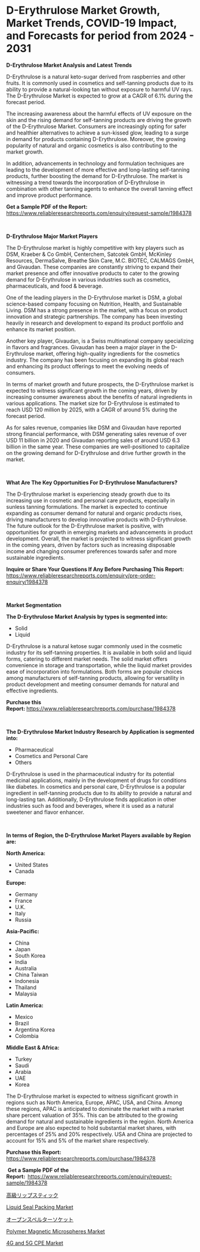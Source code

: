 <p><h1>D-Erythrulose Market Growth, Market Trends, COVID-19 Impact, and Forecasts for period from 2024 - 2031</h1></p><p><strong>D-Erythrulose Market Analysis and Latest Trends</strong></p>
<p><p>D-Erythrulose is a natural keto-sugar derived from raspberries and other fruits. It is commonly used in cosmetics and self-tanning products due to its ability to provide a natural-looking tan without exposure to harmful UV rays. The D-Erythrulose Market is expected to grow at a CAGR of 6.1% during the forecast period.</p><p>The increasing awareness about the harmful effects of UV exposure on the skin and the rising demand for self-tanning products are driving the growth of the D-Erythrulose Market. Consumers are increasingly opting for safer and healthier alternatives to achieve a sun-kissed glow, leading to a surge in demand for products containing D-Erythrulose. Moreover, the growing popularity of natural and organic cosmetics is also contributing to the market growth.</p><p>In addition, advancements in technology and formulation techniques are leading to the development of more effective and long-lasting self-tanning products, further boosting the demand for D-Erythrulose. The market is witnessing a trend towards the incorporation of D-Erythrulose in combination with other tanning agents to enhance the overall tanning effect and improve product performance.</p></p>
<p><strong>Get a Sample PDF of the Report:&nbsp;</strong> <a href="https://www.reliableresearchreports.com/enquiry/request-sample/1984378">https://www.reliableresearchreports.com/enquiry/request-sample/1984378</a></p>
<p>&nbsp;</p>
<p><strong>D-Erythrulose Major Market Players</strong></p>
<p><p>The D-Erythrulose market is highly competitive with key players such as DSM, Kraeber & Co GmbH, Centerchem, Satcotek GmbH, McKinley Resources, DermaSalve, Breathe Skin Care, M.C. BIOTEC, CALMAGS GmbH, and Givaudan. These companies are constantly striving to expand their market presence and offer innovative products to cater to the growing demand for D-Erythrulose in various industries such as cosmetics, pharmaceuticals, and food & beverage.</p><p>One of the leading players in the D-Erythrulose market is DSM, a global science-based company focusing on Nutrition, Health, and Sustainable Living. DSM has a strong presence in the market, with a focus on product innovation and strategic partnerships. The company has been investing heavily in research and development to expand its product portfolio and enhance its market position.</p><p>Another key player, Givaudan, is a Swiss multinational company specializing in flavors and fragrances. Givaudan has been a major player in the D-Erythrulose market, offering high-quality ingredients for the cosmetics industry. The company has been focusing on expanding its global reach and enhancing its product offerings to meet the evolving needs of consumers.</p><p>In terms of market growth and future prospects, the D-Erythrulose market is expected to witness significant growth in the coming years, driven by increasing consumer awareness about the benefits of natural ingredients in various applications. The market size for D-Erythrulose is estimated to reach USD 120 million by 2025, with a CAGR of around 5% during the forecast period.</p><p>As for sales revenue, companies like DSM and Givaudan have reported strong financial performance, with DSM generating sales revenue of over USD 11 billion in 2020 and Givaudan reporting sales of around USD 6.3 billion in the same year. These companies are well-positioned to capitalize on the growing demand for D-Erythrulose and drive further growth in the market.</p></p>
<p>&nbsp;</p>
<p><strong>What Are The Key Opportunities For D-Erythrulose Manufacturers?</strong></p>
<p><p>The D-Erythrulose market is experiencing steady growth due to its increasing use in cosmetic and personal care products, especially in sunless tanning formulations. The market is expected to continue expanding as consumer demand for natural and organic products rises, driving manufacturers to develop innovative products with D-Erythrulose. The future outlook for the D-Erythrulose market is positive, with opportunities for growth in emerging markets and advancements in product development. Overall, the market is projected to witness significant growth in the coming years, driven by factors such as increasing disposable income and changing consumer preferences towards safer and more sustainable ingredients.</p></p>
<p><strong>Inquire or Share Your Questions If Any Before Purchasing This Report:</strong> <a href="https://www.reliableresearchreports.com/enquiry/pre-order-enquiry/1984378">https://www.reliableresearchreports.com/enquiry/pre-order-enquiry/1984378</a></p>
<p>&nbsp;</p>
<p><strong>Market Segmentation</strong></p>
<p><strong>The D-Erythrulose Market Analysis by types is segmented into:</strong></p>
<p><ul><li>Solid</li><li>Liquid</li></ul></p>
<p><p>D-Erythrulose is a natural ketose sugar commonly used in the cosmetic industry for its self-tanning properties. It is available in both solid and liquid forms, catering to different market needs. The solid market offers convenience in storage and transportation, while the liquid market provides ease of incorporation into formulations. Both forms are popular choices among manufacturers of self-tanning products, allowing for versatility in product development and meeting consumer demands for natural and effective ingredients.</p></p>
<p><strong>Purchase this Report:&nbsp;</strong><a href="https://www.reliableresearchreports.com/purchase/1984378">https://www.reliableresearchreports.com/purchase/1984378</a></p>
<p>&nbsp;</p>
<p><strong>The D-Erythrulose Market Industry Research by Application is segmented into:</strong></p>
<p><ul><li>Pharmaceutical</li><li>Cosmetics and Personal Care</li><li>Others</li></ul></p>
<p><p>D-Erythrulose is used in the pharmaceutical industry for its potential medicinal applications, mainly in the development of drugs for conditions like diabetes. In cosmetics and personal care, D-Erythrulose is a popular ingredient in self-tanning products due to its ability to provide a natural and long-lasting tan. Additionally, D-Erythrulose finds application in other industries such as food and beverages, where it is used as a natural sweetener and flavor enhancer.</p></p>
<p>&nbsp;</p>
<p><strong>In terms of Region, the D-Erythrulose Market Players available by Region are:</strong></p>
<p>
    <p> <strong> North America: </strong>
        <ul>
            <li>United States</li>
            <li>Canada</li>
        </ul>
        </p> 
    <p> <strong> Europe: </strong>
        <ul>
            <li>Germany</li>
            <li>France</li>
            <li>U.K.</li>
            <li>Italy</li>
            <li>Russia</li>
        </ul>
        </p> 
    <p> <strong> Asia-Pacific: </strong>
        <ul>
            <li>China</li>
            <li>Japan</li>
            <li>South Korea</li>
            <li>India</li>
            <li>Australia</li>
            <li>China Taiwan</li>
            <li>Indonesia</li>
            <li>Thailand</li>
            <li>Malaysia</li>
        </ul>
        </p> 
    <p> <strong> Latin America: </strong>
        <ul>
            <li>Mexico</li>
            <li>Brazil</li>
            <li>Argentina Korea</li>
            <li>Colombia</li>
        </ul>
        </p> 
    <p> <strong> Middle East & Africa: </strong>
        <ul>
            <li>Turkey</li>
            <li>Saudi</li>
            <li>Arabia</li>
            <li>UAE</li>
            <li>Korea</li>
        </ul>
    </p>
    </p>
<p><p>The D-Erythrulose market is expected to witness significant growth in regions such as North America, Europe, APAC, USA, and China. Among these regions, APAC is anticipated to dominate the market with a market share percent valuation of 35%. This can be attributed to the growing demand for natural and sustainable ingredients in the region. North America and Europe are also expected to hold substantial market shares, with percentages of 25% and 20% respectively. USA and China are projected to account for 15% and 5% of the market share respectively.</p></p>
<p><strong>Purchase this Report: </strong><a href="https://www.reliableresearchreports.com/purchase/1984378">https://www.reliableresearchreports.com/purchase/1984378</a></p>
<p>&nbsp;<strong>Get a Sample PDF of the Report:&nbsp;&nbsp;</strong><a href="https://www.reliableresearchreports.com/enquiry/request-sample/1984378">https://www.reliableresearchreports.com/enquiry/request-sample/1984378</a></p>
<p><strong></strong></p>
<p><p><a href="https://medium.com/@munroco657/%E8%B4%85%E6%B2%A2%E3%81%AA%E5%8F%A3%E7%B4%85%E5%B8%82%E5%A0%B4-%E5%B8%82%E5%A0%B4%E3%82%B7%E3%82%A7%E3%82%A2-%E5%B8%82%E5%A0%B4%E3%83%88%E3%83%AC%E3%83%B3%E3%83%89-%E3%81%8A%E3%82%88%E3%81%B3%E5%B0%86%E6%9D%A5%E3%81%AE%E6%88%90%E9%95%B7%E3%81%AE%E6%8E%A2%E7%A9%B6-514f4b427aca">高級リップスティック</a></p><p><a href="https://github.com/jaidynmorantestelletmjzya/Market-Research-Report-List-1/blob/main/liquid-seal-packing-market.md">Liquid Seal Packing Market</a></p><p><a href="https://medium.com/@chloekessler01/%E3%82%AA%E3%83%BC%E3%83%97%E3%83%B3%E3%82%B9%E3%83%91%E3%83%AB%E3%82%BF%E3%83%BC%E3%82%BD%E3%82%B1%E3%83%83%E3%83%88%E5%B8%82%E5%A0%B4-%E7%A8%AE%E9%A1%9E-%E3%82%A2%E3%83%97%E3%83%AA%E3%82%B1%E3%83%BC%E3%82%B7%E3%83%A7%E3%83%B3-%E5%9C%B0%E7%90%86%E3%81%AB%E3%82%88%E3%82%8B%E5%8C%85%E6%8B%AC%E7%9A%84%E3%81%AA%E8%A9%95%E4%BE%A1-bcf66345e7a0">オープンスペルターソケット</a></p><p><a href="https://github.com/juniordelafrance/Market-Research-Report-List-2/blob/main/polymer-magnetic-microspheres-market.md">Polymer Magnetic Microspheres Market</a></p><p><a href="https://issuu.com/reportprime-2/docs/4g-and-5g-cpe-market-size-2030.pptx">4G and 5G CPE Market</a></p></p>